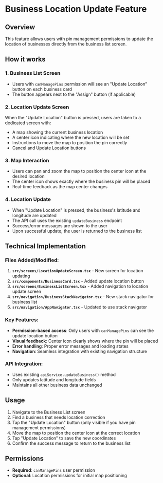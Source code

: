 # Business Location Update Feature

## Overview
This feature allows users with pin management permissions to update the location of businesses directly from the business list screen.

## How it works

### 1. Business List Screen
- Users with `canManagePins` permission will see an "Update Location" button on each business card
- The button appears next to the "Assign" button (if applicable)

### 2. Location Update Screen
When the "Update Location" button is pressed, users are taken to a dedicated screen with:
- A map showing the current business location
- A center icon indicating where the new location will be set
- Instructions to move the map to position the pin correctly
- Cancel and Update Location buttons

### 3. Map Interaction
- Users can pan and zoom the map to position the center icon at the desired location
- The center icon shows exactly where the business pin will be placed
- Real-time feedback as the map center changes

### 4. Location Update
- When "Update Location" is pressed, the business's latitude and longitude are updated
- The API call uses the existing `updateBusiness` endpoint
- Success/error messages are shown to the user
- Upon successful update, the user is returned to the business list

## Technical Implementation

### Files Added/Modified:
1. **`src/screens/LocationUpdateScreen.tsx`** - New screen for location updating
2. **`src/components/BusinessCard.tsx`** - Added update location button
3. **`src/screens/BusinessListScreen.tsx`** - Added navigation to location update screen
4. **`src/navigation/BusinessStackNavigator.tsx`** - New stack navigator for business list
5. **`src/navigation/AppNavigator.tsx`** - Updated to use stack navigator

### Key Features:
- **Permission-based access**: Only users with `canManagePins` can see the update location button
- **Visual feedback**: Center icon clearly shows where the pin will be placed
- **Error handling**: Proper error messages and loading states
- **Navigation**: Seamless integration with existing navigation structure

### API Integration:
- Uses existing `apiService.updateBusiness()` method
- Only updates latitude and longitude fields
- Maintains all other business data unchanged

## Usage

1. Navigate to the Business List screen
2. Find a business that needs location correction
3. Tap the "Update Location" button (only visible if you have pin management permissions)
4. Move the map to position the center icon at the correct location
5. Tap "Update Location" to save the new coordinates
6. Confirm the success message to return to the business list

## Permissions
- **Required**: `canManagePins` user permission
- **Optional**: Location permissions for initial map positioning 